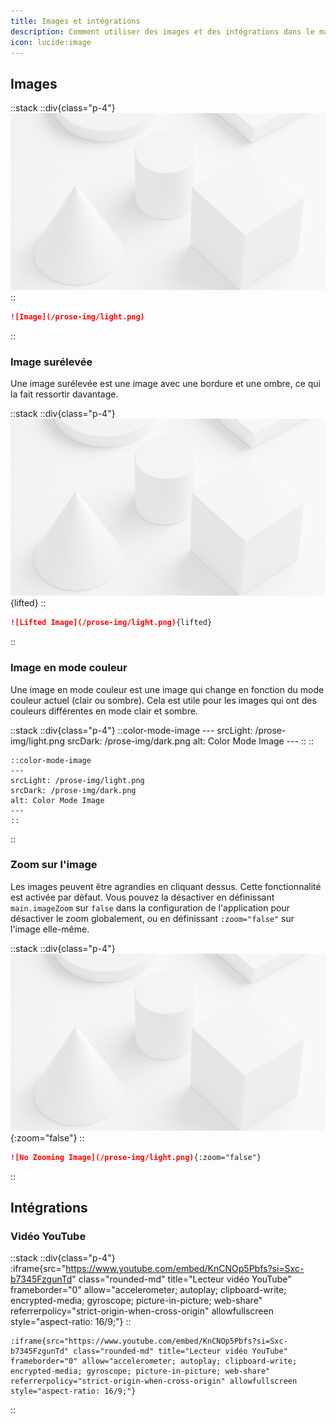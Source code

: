 ```yaml
---
title: Images et intégrations
description: Comment utiliser des images et des intégrations dans le markdown.
icon: lucide:image
---
```


## Images

::stack
  ::div{class="p-4"}
  ![Image](/prose-img/light.png)
  ::

  ```md
  ![Image](/prose-img/light.png)
  ```
::

### Image surélevée

Une image surélevée est une image avec une bordure et une ombre, ce qui la fait ressortir davantage.

::stack
  ::div{class="p-4"}
  ![Lifted Image](/prose-img/light.png){lifted}
  ::

  ```md
  ![Lifted Image](/prose-img/light.png){lifted}
  ```
::

### Image en mode couleur

Une image en mode couleur est une image qui change en fonction du mode couleur actuel (clair ou sombre). Cela est utile pour les images qui ont des couleurs différentes en mode clair et sombre.

::stack
  ::div{class="p-4"}
    ::color-mode-image
    ---
    srcLight: /prose-img/light.png
    srcDark: /prose-img/dark.png
    alt: Color Mode Image
    ---
    ::
  ::

  ```mdc
  ::color-mode-image
  ---
  srcLight: /prose-img/light.png
  srcDark: /prose-img/dark.png
  alt: Color Mode Image
  ---
  ::
  ```
::

### Zoom sur l'image

Les images peuvent être agrandies en cliquant dessus. Cette fonctionnalité est activée par défaut. Vous pouvez la désactiver en définissant `main.imageZoom` sur `false` dans la configuration de l'application pour désactiver le zoom globalement, ou en définissant `:zoom="false"` sur l'image elle-même.

::stack
  ::div{class="p-4"}
  ![No Zooming Image](/prose-img/light.png){:zoom="false"}
  ::

  ```md
  ![No Zooming Image](/prose-img/light.png){:zoom="false"}
  ```
::

## Intégrations

### Vidéo YouTube

::stack
  ::div{class="p-4"}
  :iframe{src="https://www.youtube.com/embed/KnCNOp5Pbfs?si=Sxc-b7345FzgunTd" class="rounded-md" title="Lecteur vidéo YouTube" frameborder="0" allow="accelerometer; autoplay; clipboard-write; encrypted-media; gyroscope; picture-in-picture; web-share" referrerpolicy="strict-origin-when-cross-origin" allowfullscreen style="aspect-ratio: 16/9;"}
  ::
  ```mdc
  :iframe{src="https://www.youtube.com/embed/KnCNOp5Pbfs?si=Sxc-b7345FzgunTd" class="rounded-md" title="Lecteur vidéo YouTube" frameborder="0" allow="accelerometer; autoplay; clipboard-write; encrypted-media; gyroscope; picture-in-picture; web-share" referrerpolicy="strict-origin-when-cross-origin" allowfullscreen style="aspect-ratio: 16/9;"}
  ```
::
